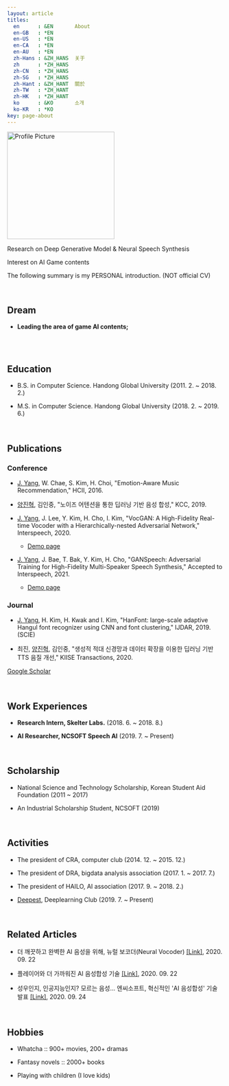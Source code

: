 ```yaml
---
layout: article
titles:
  en      : &EN       About
  en-GB   : *EN
  en-US   : *EN
  en-CA   : *EN
  en-AU   : *EN
  zh-Hans : &ZH_HANS  关于
  zh      : *ZH_HANS
  zh-CN   : *ZH_HANS
  zh-SG   : *ZH_HANS
  zh-Hant : &ZH_HANT  關於
  zh-TW   : *ZH_HANT
  zh-HK   : *ZH_HANT
  ko      : &KO       소개
  ko-KR   : *KO
key: page-about
---
```


<img src="{{ site.baseurl }}/assets/profile-placeholder.jpg" title="Profile Picture" class="profile" width="250">


Research on Deep Generative Model & Neural Speech Synthesis

Interest on AI Game contents

The following summary is my PERSONAL introduction. (NOT official CV)

<br />

## Dream

* <b>Leading the area of game AI contents;</b>

<br />


<br />

## Education

* B.S. in Computer Science. Handong Global University (2011. 2. ~ 2018. 2.)

* M.S. in Computer Science. Handong Global University (2018. 2. ~ 2019. 6.)

<br />

## Publications
### Conference

* <u>J. Yang</u>, W. Chae, S. Kim, H. Choi, "Emotion-Aware Music Recommendation," HCII, 2016.

* <u>양진혁</u>, 김인중, "노이즈 어텐션을 통한 딥러닝 기반 음성 합성," KCC, 2019.

* <u>J. Yang</u>, J. Lee, Y. Kim, H. Cho, I. Kim, "VocGAN: A High-Fidelity Real-time Vocoder with a Hierarchically-nested Adversarial Network," Interspeech, 2020.

  * [Demo page](https://nc-ai.github.io/speech/publications/vocgan/index.html)

* <u>J. Yang</u>, J. Bae, T. Bak, Y. Kim, H. Cho, "GANSpeech: Adversarial Training for High-Fidelity Multi-Speaker Speech Synthesis," Accepted to Interspeech, 2021.

  * [Demo page](https://nc-ai.github.io/speech/publications/ganspeech/index.html)

### Journal
* <u>J. Yang</u>, H. Kim, H. Kwak and I. Kim, "HanFont: large-scale adaptive Hangul font recognizer using CNN and font clustering," IJDAR, 2019. (SCIE)

* 최진, <u>양진혁</u>, 김인중, "생성적 적대 신경망과 데이터 확장을 이용한 딥러닝 기반 TTS 음질 개선," KIISE Transactions, 2020.

[Google Scholar](https://scholar.google.com/citations?user=yJjxKVQAAAAJ&hl=ko)

<br />

## Work Experiences

* <b>Research Intern, Skelter Labs.</b> (2018. 6. ~ 2018. 8.)

* <b>AI Researcher, NCSOFT Speech AI</b> (2019. 7. ~ Present)

<br />


## Scholarship

* National Science and Technology Scholarship, Korean Student Aid Foundation (2011 ~ 2017)

* An Industrial Scholarship Student, NCSOFT (2019)

<br />


## Activities

* The president of CRA, computer club (2014. 12. ~ 2015. 12.)

* The president of DRA, bigdata analysis association (2017. 1. ~ 2017. 7.)

* The president of HAILO, AI association (2017. 9. ~ 2018. 2.)

* [Deepest](https://deepest.ai/), Deeplearning Club (2019. 7. ~ Present)

<br />


## Related Articles

* 더 깨끗하고 완벽한 AI 음성을 위해, 뉴럴 보코더(Neural Vocoder) [[Link]](https://blog.ncsoft.com/vocgan-ai-20200922/), 2020. 09. 22

* 플레이어와 더 가까워진 AI 음성합성 기술 [[Link]](https://blog.ncsoft.com/vocgan-ai-20200922-02/), 2020. 09. 22

* 성우인지, 인공지능인지? 모르는 음성... 엔씨소프트, 혁신적인 'AI 음성합성' 기술 발표 [[Link]](http://www.aitimes.kr/news/articleView.html?idxno=17845), 2020. 09. 24



<br />

## Hobbies

* Whatcha :: 900+ movies, 200+ dramas

* Fantasy novels :: 2000+ books

* Playing with children (I love kids)


[mygithub]: https://github.com/Yangyangii
[myhome]: https://yangyangii.github.io
